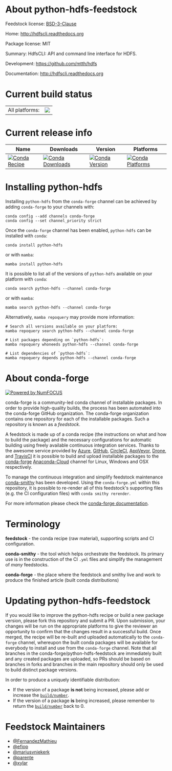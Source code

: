 About python-hdfs-feedstock
===========================

Feedstock license: [BSD-3-Clause](https://github.com/conda-forge/python-hdfs-feedstock/blob/main/LICENSE.txt)

Home: http://hdfscli.readthedocs.org

Package license: MIT

Summary: HdfsCLI: API and command line interface for HDFS.

Development: https://github.com/mtth/hdfs

Documentation: http://hdfscli.readthedocs.org

Current build status
====================


<table><tr><td>All platforms:</td>
    <td>
      <a href="https://dev.azure.com/conda-forge/feedstock-builds/_build/latest?definitionId=4900&branchName=main">
        <img src="https://dev.azure.com/conda-forge/feedstock-builds/_apis/build/status/python-hdfs-feedstock?branchName=main">
      </a>
    </td>
  </tr>
</table>

Current release info
====================

| Name | Downloads | Version | Platforms |
| --- | --- | --- | --- |
| [![Conda Recipe](https://img.shields.io/badge/recipe-python--hdfs-green.svg)](https://anaconda.org/conda-forge/python-hdfs) | [![Conda Downloads](https://img.shields.io/conda/dn/conda-forge/python-hdfs.svg)](https://anaconda.org/conda-forge/python-hdfs) | [![Conda Version](https://img.shields.io/conda/vn/conda-forge/python-hdfs.svg)](https://anaconda.org/conda-forge/python-hdfs) | [![Conda Platforms](https://img.shields.io/conda/pn/conda-forge/python-hdfs.svg)](https://anaconda.org/conda-forge/python-hdfs) |

Installing python-hdfs
======================

Installing `python-hdfs` from the `conda-forge` channel can be achieved by adding `conda-forge` to your channels with:

```
conda config --add channels conda-forge
conda config --set channel_priority strict
```

Once the `conda-forge` channel has been enabled, `python-hdfs` can be installed with `conda`:

```
conda install python-hdfs
```

or with `mamba`:

```
mamba install python-hdfs
```

It is possible to list all of the versions of `python-hdfs` available on your platform with `conda`:

```
conda search python-hdfs --channel conda-forge
```

or with `mamba`:

```
mamba search python-hdfs --channel conda-forge
```

Alternatively, `mamba repoquery` may provide more information:

```
# Search all versions available on your platform:
mamba repoquery search python-hdfs --channel conda-forge

# List packages depending on `python-hdfs`:
mamba repoquery whoneeds python-hdfs --channel conda-forge

# List dependencies of `python-hdfs`:
mamba repoquery depends python-hdfs --channel conda-forge
```


About conda-forge
=================

[![Powered by
NumFOCUS](https://img.shields.io/badge/powered%20by-NumFOCUS-orange.svg?style=flat&colorA=E1523D&colorB=007D8A)](https://numfocus.org)

conda-forge is a community-led conda channel of installable packages.
In order to provide high-quality builds, the process has been automated into the
conda-forge GitHub organization. The conda-forge organization contains one repository
for each of the installable packages. Such a repository is known as a *feedstock*.

A feedstock is made up of a conda recipe (the instructions on what and how to build
the package) and the necessary configurations for automatic building using freely
available continuous integration services. Thanks to the awesome service provided by
[Azure](https://azure.microsoft.com/en-us/services/devops/), [GitHub](https://github.com/),
[CircleCI](https://circleci.com/), [AppVeyor](https://www.appveyor.com/),
[Drone](https://cloud.drone.io/welcome), and [TravisCI](https://travis-ci.com/)
it is possible to build and upload installable packages to the
[conda-forge](https://anaconda.org/conda-forge) [Anaconda-Cloud](https://anaconda.org/)
channel for Linux, Windows and OSX respectively.

To manage the continuous integration and simplify feedstock maintenance
[conda-smithy](https://github.com/conda-forge/conda-smithy) has been developed.
Using the ``conda-forge.yml`` within this repository, it is possible to re-render all of
this feedstock's supporting files (e.g. the CI configuration files) with ``conda smithy rerender``.

For more information please check the [conda-forge documentation](https://conda-forge.org/docs/).

Terminology
===========

**feedstock** - the conda recipe (raw material), supporting scripts and CI configuration.

**conda-smithy** - the tool which helps orchestrate the feedstock.
                   Its primary use is in the construction of the CI ``.yml`` files
                   and simplify the management of *many* feedstocks.

**conda-forge** - the place where the feedstock and smithy live and work to
                  produce the finished article (built conda distributions)


Updating python-hdfs-feedstock
==============================

If you would like to improve the python-hdfs recipe or build a new
package version, please fork this repository and submit a PR. Upon submission,
your changes will be run on the appropriate platforms to give the reviewer an
opportunity to confirm that the changes result in a successful build. Once
merged, the recipe will be re-built and uploaded automatically to the
`conda-forge` channel, whereupon the built conda packages will be available for
everybody to install and use from the `conda-forge` channel.
Note that all branches in the conda-forge/python-hdfs-feedstock are
immediately built and any created packages are uploaded, so PRs should be based
on branches in forks and branches in the main repository should only be used to
build distinct package versions.

In order to produce a uniquely identifiable distribution:
 * If the version of a package **is not** being increased, please add or increase
   the [``build/number``](https://docs.conda.io/projects/conda-build/en/latest/resources/define-metadata.html#build-number-and-string).
 * If the version of a package **is** being increased, please remember to return
   the [``build/number``](https://docs.conda.io/projects/conda-build/en/latest/resources/define-metadata.html#build-number-and-string)
   back to 0.

Feedstock Maintainers
=====================

* [@FernandezMathieu](https://github.com/FernandezMathieu/)
* [@efiop](https://github.com/efiop/)
* [@mariusvniekerk](https://github.com/mariusvniekerk/)
* [@parente](https://github.com/parente/)
* [@xylar](https://github.com/xylar/)

